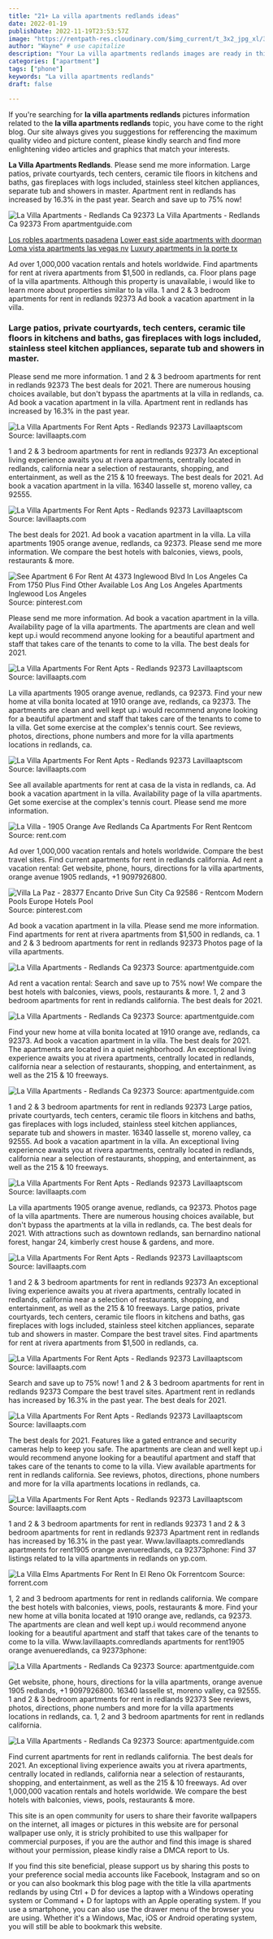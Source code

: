 ```yaml
---
title: "21+ La villa apartments redlands ideas"
date: 2022-01-19
publishDate: 2022-11-19T23:53:57Z
image: "https://rentpath-res.cloudinary.com/$img_current/t_3x2_jpg_xl/3aac20e959d0cf20ea4a83ffaa090dc5"
author: "Wayne" # use capitalize
description: "Your La villa apartments redlands images are ready in this website. La villa apartments redlands are a topic that is being searched for and liked by netizens now. You can Find and Download the La villa apartments redlands files here. Get all free vectors."
categories: ["apartment"]
tags: ["phone"]
keywords: "La villa apartments redlands"
draft: false

---
```


If you're searching for **la villa apartments redlands** pictures information related to the **la villa apartments redlands** topic, you have come to the right  blog.  Our site always  gives you  suggestions  for refferencing  the maximum  quality video and picture  content, please kindly search and find more enlightening video articles and graphics  that match your interests.

**La Villa Apartments Redlands**. Please send me more information. Large patios, private courtyards, tech centers, ceramic tile floors in kitchens and baths, gas fireplaces with logs included, stainless steel kitchen appliances, separate tub and showers in master. Apartment rent in redlands has increased by 16.3% in the past year. Search and save up to 75% now!

![La Villa Apartments - Redlands Ca 92373](https://rentpath-res.cloudinary.com/$img_current/t_3x2_jpg_xl/3aac20e959d0cf20ea4a83ffaa090dc5 "La Villa Apartments - Redlands Ca 92373")
La Villa Apartments - Redlands Ca 92373 From apartmentguide.com

[Los robles apartments pasadena](/los-robles-apartments-pasadena/)
[Lower east side apartments with doorman](/lower-east-side-apartments-with-doorman/)
[Loma vista apartments las vegas nv](/loma-vista-apartments-las-vegas-nv/)
[Luxury apartments in la porte tx](/luxury-apartments-in-la-porte-tx/)

Ad over 1,000,000 vacation rentals and hotels worldwide. Find apartments for rent at rivera apartments from $1,500 in redlands, ca. Floor plans page of la villa apartments. Although this property is unavailable, i would like to learn more about properties similar to la villa. 1 and 2 &amp; 3 bedroom apartments for rent in redlands 92373 Ad book a vacation apartment in la villa.

### Large patios, private courtyards, tech centers, ceramic tile floors in kitchens and baths, gas fireplaces with logs included, stainless steel kitchen appliances, separate tub and showers in master.

Please send me more information. 1 and 2 &amp; 3 bedroom apartments for rent in redlands 92373 The best deals for 2021. There are numerous housing choices available, but don&#039;t bypass the apartments at la villa in redlands, ca. Ad book a vacation apartment in la villa. Apartment rent in redlands has increased by 16.3% in the past year.


![La Villa Apartments For Rent Apts - Redlands 92373 Lavillaaptscom](https://www.lavillaapts.com//images/image_gallery///Amenities/medium/036.jpg "La Villa Apartments For Rent Apts - Redlands 92373 Lavillaaptscom")
Source: lavillaapts.com

1 and 2 &amp; 3 bedroom apartments for rent in redlands 92373 An exceptional living experience awaits you at rivera apartments, centrally located in redlands, california near a selection of restaurants, shopping, and entertainment, as well as the 215 &amp; 10 freeways. The best deals for 2021. Ad book a vacation apartment in la villa. 16340 lasselle st, moreno valley, ca 92555.

![La Villa Apartments For Rent Apts - Redlands 92373 Lavillaaptscom](https://www.lavillaapts.com/images/index-image1.jpg "La Villa Apartments For Rent Apts - Redlands 92373 Lavillaaptscom")
Source: lavillaapts.com

The best deals for 2021. Ad book a vacation apartment in la villa. La villa apartments 1905 orange avenue, redlands, ca 92373. Please send me more information. We compare the best hotels with balconies, views, pools, restaurants &amp; more.

![See Apartment 6 For Rent At 4373 Inglewood Blvd In Los Angeles Ca From 1750 Plus Find Other Available Los Ang Los Angeles Apartments Inglewood Los Angeles](https://i.pinimg.com/736x/2d/d9/6e/2dd96e7b022bc5fe1bd059d99961bd02.jpg "See Apartment 6 For Rent At 4373 Inglewood Blvd In Los Angeles Ca From 1750 Plus Find Other Available Los Ang Los Angeles Apartments Inglewood Los Angeles")
Source: pinterest.com

Please send me more information. Ad book a vacation apartment in la villa. Availability page of la villa apartments. The apartments are clean and well kept up.i would recommend anyone looking for a beautiful apartment and staff that takes care of the tenants to come to la villa. The best deals for 2021.

![La Villa Apartments For Rent Apts - Redlands 92373 Lavillaaptscom](https://www.lavillaapts.com/images/gallery/003.jpg "La Villa Apartments For Rent Apts - Redlands 92373 Lavillaaptscom")
Source: lavillaapts.com

La villa apartments 1905 orange avenue, redlands, ca 92373. Find your new home at villa bonita located at 1910 orange ave, redlands, ca 92373. The apartments are clean and well kept up.i would recommend anyone looking for a beautiful apartment and staff that takes care of the tenants to come to la villa. Get some exercise at the complex&#039;s tennis court. See reviews, photos, directions, phone numbers and more for la villa apartments locations in redlands, ca.

![La Villa Apartments For Rent Apts - Redlands 92373 Lavillaaptscom](https://www.lavillaapts.com/images/banner2.jpg "La Villa Apartments For Rent Apts - Redlands 92373 Lavillaaptscom")
Source: lavillaapts.com

See all available apartments for rent at casa de la vista in redlands, ca. Ad book a vacation apartment in la villa. Availability page of la villa apartments. Get some exercise at the complex&#039;s tennis court. Please send me more information.

![La Villa - 1905 Orange Ave Redlands Ca Apartments For Rent Rentcom](https://rentpath-res.cloudinary.com/$img_current/t_3x2_jpg_xl/t_unpaid/e8f33f1c65bfe1df31f139e19787060f "La Villa - 1905 Orange Ave Redlands Ca Apartments For Rent Rentcom")
Source: rent.com

Ad over 1,000,000 vacation rentals and hotels worldwide. Compare the best travel sites. Find current apartments for rent in redlands california. Ad rent a vacation rental: Get website, phone, hours, directions for la villa apartments, orange avenue 1905 redlands, +1 9097926800.

![Villa La Paz - 28377 Encanto Drive Sun City Ca 92586 - Rentcom Modern Pools Europe Hotels Pool](https://i.pinimg.com/564x/bc/fb/7b/bcfb7b4ebb6396020de6267fdf24d602--villas-apartments.jpg "Villa La Paz - 28377 Encanto Drive Sun City Ca 92586 - Rentcom Modern Pools Europe Hotels Pool")
Source: pinterest.com

Ad book a vacation apartment in la villa. Please send me more information. Find apartments for rent at rivera apartments from $1,500 in redlands, ca. 1 and 2 &amp; 3 bedroom apartments for rent in redlands 92373 Photos page of la villa apartments.

![La Villa Apartments - Redlands Ca 92373](https://rentpath-res.cloudinary.com/$img_current/t_3x2_jpg_xl/53876639ab59c93d04109e8ebcdee2b7 "La Villa Apartments - Redlands Ca 92373")
Source: apartmentguide.com

Ad rent a vacation rental: Search and save up to 75% now! We compare the best hotels with balconies, views, pools, restaurants &amp; more. 1, 2 and 3 bedroom apartments for rent in redlands california. The best deals for 2021.

![La Villa Apartments - Redlands Ca 92373](https://rentpath-res.cloudinary.com/$img_current/t_3x2_jpg_xl/8446b0c4291d3ac31fe6562a9b5d9273 "La Villa Apartments - Redlands Ca 92373")
Source: apartmentguide.com

Find your new home at villa bonita located at 1910 orange ave, redlands, ca 92373. Ad book a vacation apartment in la villa. The best deals for 2021. The apartments are located in a quiet neighborhood. An exceptional living experience awaits you at rivera apartments, centrally located in redlands, california near a selection of restaurants, shopping, and entertainment, as well as the 215 &amp; 10 freeways.

![La Villa Apartments - Redlands Ca 92373](https://rentpath-res.cloudinary.com/$img_current/t_3x2_jpg_xl/97bed8f91c6e81958e7e91d82a5da97d "La Villa Apartments - Redlands Ca 92373")
Source: apartmentguide.com

1 and 2 &amp; 3 bedroom apartments for rent in redlands 92373 Large patios, private courtyards, tech centers, ceramic tile floors in kitchens and baths, gas fireplaces with logs included, stainless steel kitchen appliances, separate tub and showers in master. 16340 lasselle st, moreno valley, ca 92555. Ad book a vacation apartment in la villa. An exceptional living experience awaits you at rivera apartments, centrally located in redlands, california near a selection of restaurants, shopping, and entertainment, as well as the 215 &amp; 10 freeways.

![La Villa Apartments For Rent Apts - Redlands 92373 Lavillaaptscom](https://www.lavillaapts.com/images/lifestyle_image/amenities5.jpg "La Villa Apartments For Rent Apts - Redlands 92373 Lavillaaptscom")
Source: lavillaapts.com

La villa apartments 1905 orange avenue, redlands, ca 92373. Photos page of la villa apartments. There are numerous housing choices available, but don&#039;t bypass the apartments at la villa in redlands, ca. The best deals for 2021. With attractions such as downtown redlands, san bernardino national forest, hangar 24, kimberly crest house &amp; gardens, and more.

![La Villa Apartments For Rent Apts - Redlands 92373 Lavillaaptscom](https://lavillaapts.com/images/banner1.jpg "La Villa Apartments For Rent Apts - Redlands 92373 Lavillaaptscom")
Source: lavillaapts.com

1 and 2 &amp; 3 bedroom apartments for rent in redlands 92373 An exceptional living experience awaits you at rivera apartments, centrally located in redlands, california near a selection of restaurants, shopping, and entertainment, as well as the 215 &amp; 10 freeways. Large patios, private courtyards, tech centers, ceramic tile floors in kitchens and baths, gas fireplaces with logs included, stainless steel kitchen appliances, separate tub and showers in master. Compare the best travel sites. Find apartments for rent at rivera apartments from $1,500 in redlands, ca.

![La Villa Apartments For Rent Apts - Redlands 92373 Lavillaaptscom](https://www.lavillaapts.com//images/image_gallery///Amenities/medium/039.jpg "La Villa Apartments For Rent Apts - Redlands 92373 Lavillaaptscom")
Source: lavillaapts.com

Search and save up to 75% now! 1 and 2 &amp; 3 bedroom apartments for rent in redlands 92373 Compare the best travel sites. Apartment rent in redlands has increased by 16.3% in the past year. The best deals for 2021.

![La Villa Apartments For Rent Apts - Redlands 92373 Lavillaaptscom](https://www.lavillaapts.com/images/lifestyle_image/amenities2.jpg "La Villa Apartments For Rent Apts - Redlands 92373 Lavillaaptscom")
Source: lavillaapts.com

The best deals for 2021. Features like a gated entrance and security cameras help to keep you safe. The apartments are clean and well kept up.i would recommend anyone looking for a beautiful apartment and staff that takes care of the tenants to come to la villa. View available apartments for rent in redlands california. See reviews, photos, directions, phone numbers and more for la villa apartments locations in redlands, ca.

![La Villa Apartments For Rent Apts - Redlands 92373 Lavillaaptscom](https://www.lavillaapts.com/images/lifestyle_image/amenities3.jpg "La Villa Apartments For Rent Apts - Redlands 92373 Lavillaaptscom")
Source: lavillaapts.com

1 and 2 &amp; 3 bedroom apartments for rent in redlands 92373 1 and 2 &amp; 3 bedroom apartments for rent in redlands 92373 Apartment rent in redlands has increased by 16.3% in the past year. Www.lavillaapts.comredlands apartments for rent1905 orange avenueredlands, ca 92373phone: Find 37 listings related to la villa apartments in redlands on yp.com.

![La Villa Elms Apartments For Rent In El Reno Ok Forrentcom](https://images1.forrent.com/i2/4E-mJVUAX28OrCtzSEVMoGZqcf-AKAKbbA9o1VKNcbU/117/image.jpg "La Villa Elms Apartments For Rent In El Reno Ok Forrentcom")
Source: forrent.com

1, 2 and 3 bedroom apartments for rent in redlands california. We compare the best hotels with balconies, views, pools, restaurants &amp; more. Find your new home at villa bonita located at 1910 orange ave, redlands, ca 92373. The apartments are clean and well kept up.i would recommend anyone looking for a beautiful apartment and staff that takes care of the tenants to come to la villa. Www.lavillaapts.comredlands apartments for rent1905 orange avenueredlands, ca 92373phone:

![La Villa Apartments - Redlands Ca 92373](https://rentpath-res.cloudinary.com/$img_current/t_3x2_jpg_xl/f45e5ec9b80f0386aeafd824f4339de9 "La Villa Apartments - Redlands Ca 92373")
Source: apartmentguide.com

Get website, phone, hours, directions for la villa apartments, orange avenue 1905 redlands, +1 9097926800. 16340 lasselle st, moreno valley, ca 92555. 1 and 2 &amp; 3 bedroom apartments for rent in redlands 92373 See reviews, photos, directions, phone numbers and more for la villa apartments locations in redlands, ca. 1, 2 and 3 bedroom apartments for rent in redlands california.

![La Villa Apartments - Redlands Ca 92373](https://rentpath-res.cloudinary.com/$img_current/t_3x2_jpg_xl/3aac20e959d0cf20ea4a83ffaa090dc5 "La Villa Apartments - Redlands Ca 92373")
Source: apartmentguide.com

Find current apartments for rent in redlands california. The best deals for 2021. An exceptional living experience awaits you at rivera apartments, centrally located in redlands, california near a selection of restaurants, shopping, and entertainment, as well as the 215 &amp; 10 freeways. Ad over 1,000,000 vacation rentals and hotels worldwide. We compare the best hotels with balconies, views, pools, restaurants &amp; more.

This site is an open community for users to share their favorite wallpapers on the internet, all images or pictures in this website are for personal wallpaper use only, it is stricly prohibited to use this wallpaper for commercial purposes, if you are the author and find this image is shared without your permission, please kindly raise a DMCA report to Us.

If you find this site beneficial, please support us by sharing this posts to your preference social media accounts like Facebook, Instagram and so on or you can also bookmark this blog page with the title la villa apartments redlands by using Ctrl + D for devices a laptop with a Windows operating system or Command + D for laptops with an Apple operating system. If you use a smartphone, you can also use the drawer menu of the browser you are using. Whether it's a Windows, Mac, iOS or Android operating system, you will still be able to bookmark this website.

